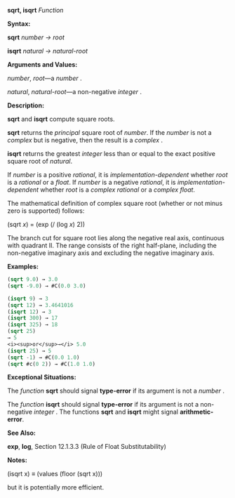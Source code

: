 **sqrt, isqrt** *Function* 



**Syntax:** 



**sqrt** *number → root* 



**isqrt** *natural → natural-root* 



**Arguments and Values:** 



*number*, *root*—a *number* . 



*natural*, *natural-root*—a non-negative *integer* . 



**Description:** 



**sqrt** and **isqrt** compute square roots. 



**sqrt** returns the *principal* square root of *number*. If the *number* is not a *complex* but is negative, then the result is a *complex* . 



**isqrt** returns the greatest *integer* less than or equal to the exact positive square root of *natural*. 



If *number* is a positive *rational*, it is *implementation-dependent* whether *root* is a *rational* or a *float*. If *number* is a negative *rational*, it is *implementation-dependent* whether *root* is a *complex rational* or a *complex float*. 



The mathematical definition of complex square root (whether or not minus zero is supported) follows: 



(sqrt *x*) = (exp (/ (log *x*) 2)) 



The branch cut for square root lies along the negative real axis, continuous with quadrant II. The range consists of the right half-plane, including the non-negative imaginary axis and excluding the negative imaginary axis. 



**Examples:**
```lisp
(sqrt 9.0) → 3.0 
(sqrt -9.0) → #C(0.0 3.0) 

(isqrt 9) → 3 
(sqrt 12) → 3.4641016 
(isqrt 12) → 3 
(isqrt 300) → 17 
(isqrt 325) → 18 
(sqrt 25) 
→ 5 
<i><sup>or</sup>→</i> 5.0 
(isqrt 25) → 5 
(sqrt -1) → #C(0.0 1.0) 
(sqrt #c(0 2)) → #C(1.0 1.0) 
```
**Exceptional Situations:** 



The *function* **sqrt** should signal **type-error** if its argument is not a *number* . 



The *function* **isqrt** should signal **type-error** if its argument is not a non-negative *integer* . The functions **sqrt** and **isqrt** might signal **arithmetic-error**. 



**See Also:** 



**exp**, **log**, Section 12.1.3.3 (Rule of Float Substitutability) 



**Notes:** 



(isqrt x) *≡* (values (floor (sqrt x))) 



but it is potentially more efficient. 



